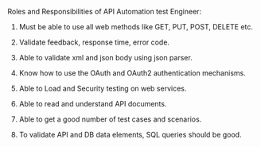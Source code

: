 Roles and Responsibilities of API Automation test Engineer:

1. Must be able to use all web methods like GET, PUT, POST, DELETE etc.

2. Validate feedback, response time, error code.

3. Able to validate xml and json body using json parser.

4. Know how to use the OAuth and OAuth2 authentication mechanisms.

5. Able to Load and Security testing on web services.

6. Able to read and understand API documents.

7. Able to get a good number of test cases and scenarios.

8. To validate API and DB data elements, SQL queries should be good.
